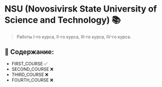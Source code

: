 # NSU (Novosivirsk State University of Science and Technology) 📚
> Работы I-го курса, II-го курса, III-го курса, IV-го курса.
## 📁 Содержание:
* FIRST_COURSE :white_check_mark:
* SECOND_COURSE :x:
* THIRD_COURSE :x:
* FOURTH_COURSE :x:
